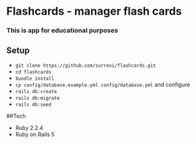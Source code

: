 Flashcards - manager flash cards
====

### This is app for educational purposes
## Setup

* `git clone https://github.com/surrexi/flashcards.git`
* `cd flashcards`
* `bundle install`
* `cp config/database.example.yml config/database.yml` and configure
* `rails db:create`
* `rails db:migrate`
* `rails db:seed`

##Tech

* Ruby 2.2.4
* Ruby on Rails 5

